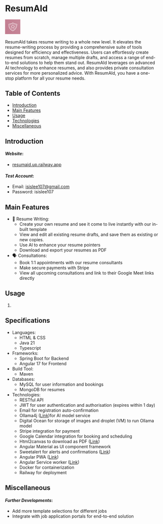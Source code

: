 # ResumAId

<p>
    <img src="final-project-backend-resumaid/src/main/resources/static/assets/Resumaid symbol 2.png" alt="Resumaid Logo" width="50">
</p>

ResumAId takes resume writing to a whole new level. It elevates the resume-writing process by providing a comprehensive suite of tools designed for efficiency and effectiveness. Users can effortlessly create resumes from scratch, manage multiple drafts, and access a range of end-to-end solutions to help them stand out. ResumAId leverages on advanced AI technology to enhance resumes, and also provides private consultation services for more personalized advice. With ResumAId, you have a one-stop platform for all your resume needs.

## Table of Contents

- [Introduction](#introduction)
- [Main Features](#main-features)
- [Usage](#usage)
- [Technologies](#technologies)
- [Miscellaneous](#miscellaneous)

## Introduction

#### _Website_:

- [resumaid.up.railway.app](https://resumaid.up.railway.app)

#### _Test Account_:

- Email: isislee107@gmail.com
- Password: isislee107

## Main Features

- 📄 Resume Writing:
  - Create your own resume and see it come to live instantly with our in-built template
  - View and edit all existing resume drafts, and save them as existing or new copies.
  - Use AI to enhance your resume pointers
  - Download and export your resumes as PDF
- 🗣️ Consultations:
  - Book 1:1 appointments with our resume consultants
  - Make secure payments with Stripe
  - View all upcoming consultations and link to their Google Meet links directly

## Usage

1.

## Specifications

- Languages:
  - HTML & CSS
  - Java 21
  - Typescript
- Frameworks:
  - Spring Boot for Backend
  - Angular 17 for Frontend
- Build Tool:
  - Maven
- Databases:
  - MySQL for user information and bookings
  - MongoDB for resumes
- Technologies:
  - RESTful API
  - JWT for user authentication and authorisation (expires within 1 day)
  - Email for registration auto-confirmation
  - Ollama4j ([Link](https://github.com/amithkoujalgi/ollama4j))for AI model service
  - Digital Ocean for storage of images and droplet (VM) to run Ollama model
  - Stripe integration for payment
  - Google Calendar integration for booking and scheduling
  - Html2canvas to download as PDF ([Link](https://www.npmjs.com/package/html2canvas/v/1.4.1))
  - Angular Material as UI component framework
  - Sweetalert for alerts and confirmations ([Link](https://www.npmjs.com/package/sweetalert))
  - Angular PWA ([Link](https://www.npmjs.com/package/@angular/pwa))
  - Angular Service worker ([Link](https://www.npmjs.com/package/@angular/service-worker))
  - Docker for containerization
  - Railway for deployment

## Miscellaneous

#### _Further Developments_:

- Add more template selections for different jobs
- Integrate with job application portals for end-to-end solution
